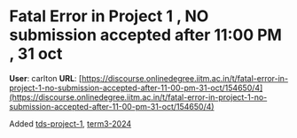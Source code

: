 # Fatal Error in Project 1 , NO submission accepted after 11:00 PM , 31 oct

**User**: carlton
**URL**: [https://discourse.onlinedegree.iitm.ac.in/t/fatal-error-in-project-1-no-submission-accepted-after-11-00-pm-31-oct/154650/4](https://discourse.onlinedegree.iitm.ac.in/t/fatal-error-in-project-1-no-submission-accepted-after-11-00-pm-31-oct/154650/4)

Added [tds-project-1](/tag/tds-project-1), [term3-2024](/tag/term3-2024)

